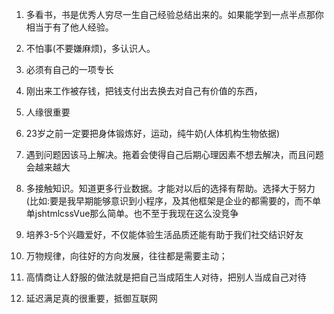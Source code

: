 1. 多看书，书是优秀人穷尽一生自己经验总结出来的。如果能学到一点半点那你相当于有了他人经验。
2. 不怕事(不要嫌麻烦)，多认识人。
3. 必须有自己的一项专长
4. 刚出来工作被存钱，把钱支付出去换去对自己有价值的东西，
5. 人缘很重要
6. 23岁之前一定要把身体锻炼好，运动，纯牛奶(人体机构生物依据)
7. 遇到问题因该马上解决。拖着会使得自己后期心理因素不想去解决，而且问题会越来越大
8. 多接触知识。知道更多行业数据。才能对以后的选择有帮助。选择大于努力(比如:要是我早期能够意识到小程序，及其他框架是企业的都需要的，而不单单jshtmlcssVue那么简单。也不至于我现在这么没竞争

9. 培养3-5个兴趣爱好，不仅能体验生活品质还能有助于我们社交结识好友

10. 万物规律，向往好的方向发展，往往都是需要主动；

11. 高情商让人舒服的做法就是把自己当成陌生人对待，把别人当成自己对待

12. 延迟满足真的很重要，抵御互联网
 
